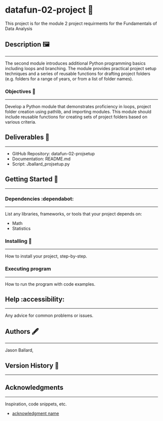 # datafun-02-project :rocket:

This project is for the module 2 project requirments for the Fundamentals of Data Analysis

## Description 🖼️
__________________________________________________________________________
The second module introduces additional Python programming basics including loops and branching. The module provides practical project setup techniques and a series of reusable functions for drafting project folders (e.g. folders for a range of years, or from a list of folder names).

### Objectives 🎯
__________________________________________________________________________
Develop a Python module that demonstrates proficiency in loops, project folder creation using pathlib, and importing modules. This module should include reusable functions for creating sets of project folders based on various criteria.

## Deliverables 🚚
_________________________________________________________________________
* GitHub Repository: datafun-02-projsetup
* Documentation: README.md
* Script: Jballard_projsetup.py

## Getting Started 🥇
_________________________________________________________________________

### Dependencies :dependabot:
_________________________________________________________________________
List any libraries, frameworks, or tools that your project depends on:

* Math
* Statistics

### Installing :wrench:
_________________________________________________________________________
How to install your project, step-by-step.

### Executing program
_________________________________________________________________________
How to run the program with code examples.

## Help :accessibility:
_________________________________________________________________________
Any advice for common problems or issues.

## Authors 🖋️
_________________________________________________________________________
Jason Ballard,

## Version History :checkered_flag:
__________________________________________________________________________

## Acknowledgments
_________________________________________________________________________
Inspiration, code snippets, etc.
* [acknowledgment name](link)

